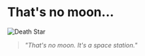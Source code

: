 # That's no moon...

![Death Star](https://upload.wikimedia.org/wikipedia/en/7/7f/Death_Star_DS1.png)

> *"That's no moon. It's a space station."*  
